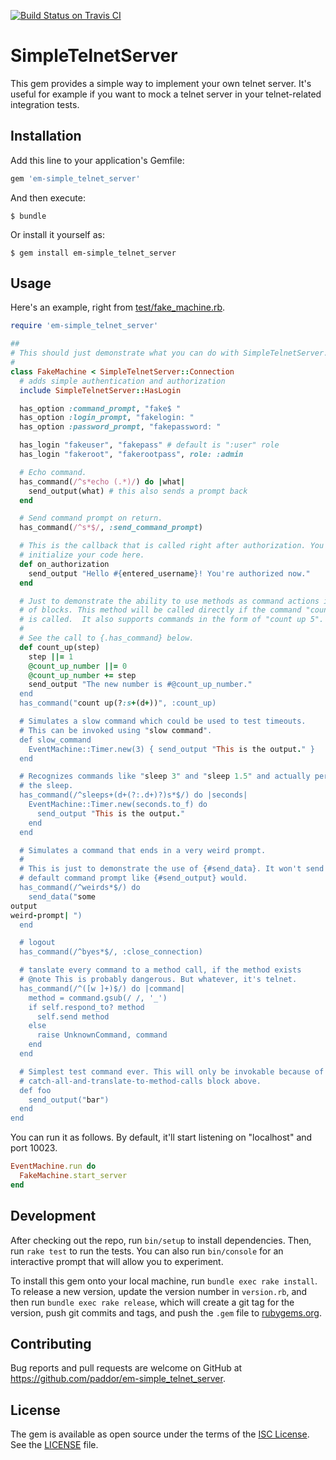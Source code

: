 [![Build Status on Travis CI](https://travis-ci.org/paddor/em-simple_telnet_server.svg?branch=master)](https://travis-ci.org/paddor/em-simple_telnet_server?branch=master)

# SimpleTelnetServer

This gem provides a simple way to implement your own telnet server. It's useful
for example if you want to mock a telnet server in your telnet-related
integration tests.

## Installation

Add this line to your application's Gemfile:

```ruby
gem 'em-simple_telnet_server'
```

And then execute:

    $ bundle

Or install it yourself as:

    $ gem install em-simple_telnet_server

## Usage

Here's an example, right from [test/fake_machine.rb](https://github.com/paddor/em-simple_telnet_server/blob/master/test/fake_machine.rb).

```ruby
require 'em-simple_telnet_server'

##
# This should just demonstrate what you can do with SimpleTelnetServer.
#
class FakeMachine < SimpleTelnetServer::Connection
  # adds simple authentication and authorization
  include SimpleTelnetServer::HasLogin

  has_option :command_prompt, "fake$ "
  has_option :login_prompt, "fakelogin: "
  has_option :password_prompt, "fakepassword: "

  has_login "fakeuser", "fakepass" # default is ":user" role
  has_login "fakeroot", "fakerootpass", role: :admin

  # Echo command.
  has_command(/^s*echo (.*)/) do |what|
    send_output(what) # this also sends a prompt back
  end

  # Send command prompt on return.
  has_command(/^s*$/, :send_command_prompt)

  # This is the callback that is called right after authorization. You could
  # initialize your code here.
  def on_authorization
    send_output "Hello #{entered_username}! You're authorized now."
  end

  # Just to demonstrate the ability to use methods as command actions instead
  # of blocks. This method will be called directly if the command "count up"
  # is called.  It also supports commands in the form of "count up 5".
  #
  # See the call to {.has_command} below.
  def count_up(step)
    step ||= 1
    @count_up_number ||= 0
    @count_up_number += step
    send_output "The new number is #@count_up_number."
  end
  has_command("count up(?:s+(d+))", :count_up)

  # Simulates a slow command which could be used to test timeouts.
  # This can be invoked using "slow command".
  def slow_command
    EventMachine::Timer.new(3) { send_output "This is the output." }
  end

  # Recognizes commands like "sleep 3" and "sleep 1.5" and actually performs
  # the sleep.
  has_command(/^sleeps+(d+(?:.d+)?)s*$/) do |seconds|
    EventMachine::Timer.new(seconds.to_f) do
      send_output "This is the output."
    end
  end

  # Simulates a command that ends in a very weird prompt.
  #
  # This is just to demonstrate the use of {#send_data}. It won't send the
  # default command prompt like {#send_output} would.
  has_command(/^weirds*$/) do
    send_data("some
output
weird-prompt| ")
  end

  # logout
  has_command(/^byes*$/, :close_connection)

  # tanslate every command to a method call, if the method exists
  # @note This is probably dangerous. But whatever, it's telnet.
  has_command(/^([w ]+)$/) do |command|
    method = command.gsub(/ /, '_')
    if self.respond_to? method
      self.send method
    else
      raise UnknownCommand, command
    end
  end

  # Simplest test command ever. This will only be invokable because of the
  # catch-all-and-translate-to-method-calls block above.
  def foo
    send_output("bar")
  end
end
```

You can run it as follows. By default, it'll start listening on "localhost" and port 10023.

```ruby
EventMachine.run do
  FakeMachine.start_server
end
```

## Development

After checking out the repo, run `bin/setup` to install dependencies. Then, run `rake test` to run the tests. You can also run `bin/console` for an interactive prompt that will allow you to experiment.

To install this gem onto your local machine, run `bundle exec rake install`. To release a new version, update the version number in `version.rb`, and then run `bundle exec rake release`, which will create a git tag for the version, push git commits and tags, and push the `.gem` file to [rubygems.org](https://rubygems.org).

## Contributing

Bug reports and pull requests are welcome on GitHub at https://github.com/paddor/em-simple_telnet_server.


## License

The gem is available as open source under the terms of the [ISC License](http://opensource.org/licenses/ISC).
See the [LICENSE](https://github.com/paddor/em-simple_telnet_server/blob/master/LICENSE) file.
